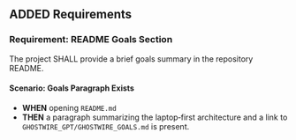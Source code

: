 ## ADDED Requirements

### Requirement: README Goals Section

The project SHALL provide a brief goals summary in the repository README.

#### Scenario: Goals Paragraph Exists

- **WHEN** opening `README.md`
- **THEN** a paragraph summarizing the laptop‑first architecture and a link to `GHOSTWIRE_GPT/GHOSTWIRE_GOALS.md` is present.
